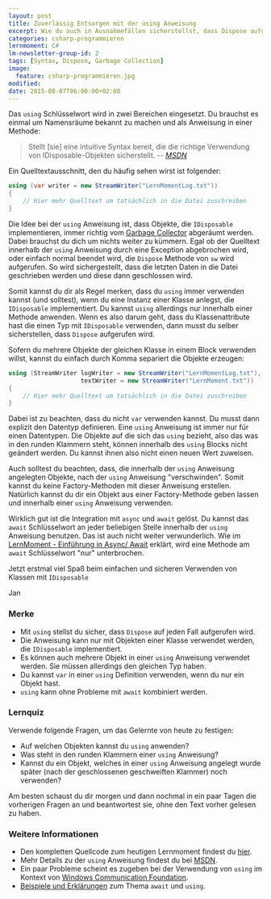```yaml
---
layout: post
title: Zuverlässig Entsorgen mit der using Anweisung
excerpt: Wie du auch in Ausnahmefällen sicherstellst, dass Dispose aufgerufen wird.
categories: csharp-programmieren
lernmoment: C#
lm-newsletter-group-id: 2
tags: [Syntax, Dispose, Garbage Collection]
image:
  feature: csharp-programmieren.jpg
modified:
date: 2015-08-07T06:00:00+02:00
---
```


Das `using` Schlüsselwort wird in zwei Bereichen eingesetzt. Du brauchst es einmal um Namensräume bekannt zu machen und als Anweisung in einer Methode:

> Stellt [sie] eine intuitive Syntax bereit, die die richtige Verwendung von IDisposable-Objekten sicherstellt.
> -- <cite>[MSDN](https://msdn.microsoft.com/de-de/library/yh598w02.aspx)</cite>

Ein Quelltextausschnitt, den du häufig sehen wirst ist folgender:

```cs
using (var writer = new StreamWriter("LernMomentLog.txt")) 
{
	// Hier mehr Quelltext um tatsächlich in die Datei zuschreiben
}
```

Die Idee bei der `using` Anweisung ist, dass Objekte, die `IDisposable` implementieren, immer richtig vom [Garbage Collector](/csharp-programmieren/der-garbage-collector/) abgeräumt werden. Dabei brauchst du dich um nichts weiter zu kümmern. Egal ob der Quelltext innerhalb der `using` Anweisung durch eine Exception abgebrochen wird, oder einfach normal beendet wird, die `Dispose` Methode von `sw` wird aufgerufen. So wird sichergestellt, dass die letzten Daten in die Datei geschrieben werden und diese dann geschlossen wird.

Somit kannst du dir als Regel merken, dass du `using` immer verwenden kannst (und solltest), wenn du eine Instanz einer Klasse anlegst, die `IDisposable` implementiert. Du kannst `using` allerdings nur innerhalb einer Methode anwenden. Wenn es also darum geht, dass du Klassenattribute hast die einen Typ mit `IDisposable` verwenden, dann musst du selber sicherstellen, dass `Dispose` aufgerufen wird.

Sofern du mehrere Objekte der gleichen Klasse in einem Block verwenden willst, kannst du einfach durch Komma separiert die Objekte erzeugen:

```cs
using (StreamWriter logWriter = new StreamWriter("LernMomentLog.txt"),
		   			textWriter = new StreamWriter("LernMoment.txt"))
{
	// Hier mehr Quelltext um tatsächlich in die Datei zuschreiben
}
```

Dabei ist zu beachten, dass du nicht `var` verwenden kannst. Du musst dann explizit den Datentyp definieren. Eine `using` Anweisung ist immer nur für einen Datentypen. Die Objekte auf die sich das `using` bezieht, also das was in den runden Klammern steht, können innerhalb des `using` Blocks nicht geändert werden. Du kannst ihnen also nicht einen neuen Wert zuweisen.

Auch solltest du beachten, dass, die innerhalb der `using` Anweisung angelegten Objekte, nach der `using` Anweisung "verschwinden". Somit kannst du keine Factory-Methoden mit dieser Anweisung erstellen. Natürlich kannst du dir ein Objekt aus einer Factory-Methode geben lassen und innerhalb einer `using` Anweisung verwenden.

Wirklich gut ist die Integration mit `async` und `await` gelöst. Du kannst das `await` Schlüsselwort an jeder beliebigen Stelle innerhalb der `using` Anweisung benutzen. Das ist auch nicht weiter verwunderlich. Wie im [LernMoment - Einführung in Async/ Await](/csharp-programmieren/einfuehrung-in-async-und-await/) erklärt, wird eine Methode am `await` Schlüsselwort "nur" unterbrochen.

Jetzt erstmal viel Spaß beim einfachen und sicheren Verwenden von Klassen mit `IDisposable`

Jan


### Merke

-	Mit `using` stellst du sicher, dass `Dispose` auf jeden Fall aufgerufen wird.
-	Die Anweisung kann nur mit Objekten einer Klasse verwendet werden, die `IDisposable` implementiert.
-	Es können auch mehrere Objekt in einer `using` Anweisung verwendet werden. Sie müssen allerdings den gleichen Typ haben.
-	Du kannst `var` in einer `using` Definition verwenden, wenn du nur ein Objekt hast.
-	`using` kann ohne Probleme mit `await` kombiniert werden.

### Lernquiz 

Verwende folgende Fragen, um das Gelernte von heute zu festigen:

-	Auf welchen Objekten kannst du `using` anwenden?
-	Was steht in den runden Klammern einer `using` Anweisung?
-	Kannst du ein Objekt, welches in einer `using` Anweisung angelegt wurde später (nach der geschlossenen geschweiften Klammer) noch verwenden?

Am besten schaust du dir morgen und dann nochmal in ein paar Tagen die vorherigen Fragen an und beantwortest sie, ohne den Text vorher gelesen zu haben.

### Weitere Informationen

-	Den kompletten Quellcode zum heutigen Lernmoment findest du [hier](https://github.com/LernMoment/csharp/tree/master/UsingAnweisung).
-	Mehr Details zu der `using` Anweisung findest du bei [MSDN](https://msdn.microsoft.com/de-de/library/yh598w02.aspx).
-	Ein paar Probleme scheint es zugeben bei der Verwendung von `using` im Kontext von [Windows Communication Foundation](https://msdn.microsoft.com/de-de/library/aa355056.aspx).
-	[Beispiele und Erklärungen](http://stackoverflow.com/questions/16566547/do-using-statements-and-await-keywords-play-nicely-in-c-sharp) zum Thema `await` und `using`.
